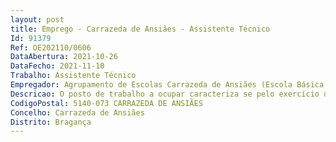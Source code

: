 ```yaml
--- 
layout: post
title: Emprego - Carrazeda de Ansiães - Assistente Técnico
Id: 91379
Ref: OE202110/0606
DataAbertura: 2021-10-26
DataFecho: 2021-11-10
Trabalho: Assistente Técnico
Empregador: Agrupamento de Escolas Carrazeda de Ansiães (Escola Básica e Secundária de Carrazeda de Ansiães - Sede)
Descricao: O posto de trabalho a ocupar caracteriza se pelo exercício de funções na carreira e categoria de assistente técnico, tal como descrito no anexo referido no n.º 2 do artigo 88.º da LTFP.
CodigoPostal: 5140-073 CARRAZEDA DE ANSIÃES
Concelho: Carrazeda de Ansiães
Distrito: Bragança
--- 
```

